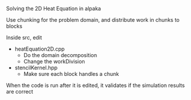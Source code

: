Solving the 2D Heat Equation in alpaka

Use chunking for the problem domain, and distribute work in chunks to blocks

Inside src, edit
- heatEquation2D.cpp 
    - Do the domain decomposition
    - Change the workDivision
- stencilKernel.hpp
    - Make sure each block handles a chunk

When the code is run after it is edited, it validates if the simulation results are correct
